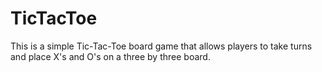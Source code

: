 # TicTacToe

This is a simple Tic-Tac-Toe board game that allows players to take turns and place X's and O's on a three by three board.
